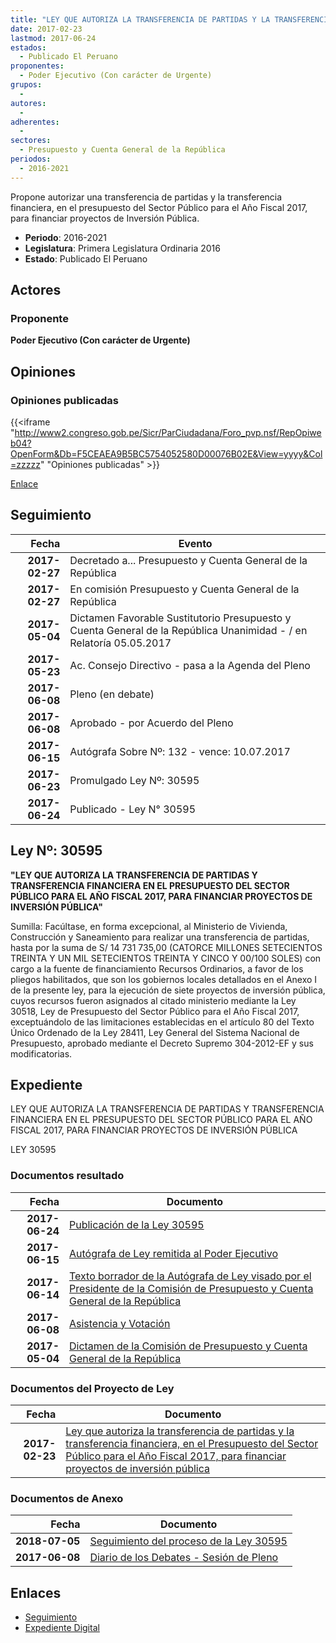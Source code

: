```yaml
---
title: "LEY QUE AUTORIZA LA TRANSFERENCIA DE PARTIDAS Y LA TRANSFERENCIA FINANCIERA, EN EL PRESUPUESTO DEL SECTOR PÚBLICO PARA EL AÑO FISCAL 2017, PARA FINANCIAR PROYECTOS DE INVERSIÓN PÚBLICA."
date: 2017-02-23
lastmod: 2017-06-24
estados: 
  - Publicado El Peruano
proponentes: 
  - Poder Ejecutivo (Con carácter de Urgente)
grupos: 
  - 
autores: 
  - 
adherentes: 
  - 
sectores: 
  - Presupuesto y Cuenta General de la República
periodos: 
  - 2016-2021
---
```


Propone autorizar una transferencia de partidas y la transferencia financiera, en el presupuesto del Sector Público para el Año Fiscal 2017, para financiar proyectos de Inversión Pública.

- **Periodo**: 2016-2021
- **Legislatura**: Primera Legislatura Ordinaria 2016
- **Estado**: Publicado El Peruano

## Actores

### Proponente

**Poder Ejecutivo (Con carácter de Urgente)**


## Opiniones

### Opiniones publicadas

{{<iframe "http://www2.congreso.gob.pe/Sicr/ParCiudadana/Foro_pvp.nsf/RepOpiweb04?OpenForm&Db=F5CEAEA9B5BC5754052580D00076B02E&View=yyyy&Col=zzzzz" "Opiniones publicadas" >}}

[Enlace](http://www2.congreso.gob.pe/Sicr/ParCiudadana/Foro_pvp.nsf/RepOpiweb04?OpenForm&Db=F5CEAEA9B5BC5754052580D00076B02E&View=yyyy&Col=zzzzz)

## Seguimiento

| Fecha | Evento |
|------:|--------|
| **2017-02-27** | Decretado a... Presupuesto y Cuenta General de la República|
| **2017-02-27** | En comisión Presupuesto y Cuenta General de la República|
| **2017-05-04** | Dictamen Favorable Sustitutorio Presupuesto y Cuenta General de la República Unanimidad - / en Relatoría 05.05.2017|
| **2017-05-23** | Ac. Consejo Directivo - pasa a la Agenda del Pleno|
| **2017-06-08** | Pleno (en debate)|
| **2017-06-08** | Aprobado - por Acuerdo del Pleno|
| **2017-06-15** | Autógrafa Sobre Nº: 132 - vence: 10.07.2017|
| **2017-06-23** | Promulgado Ley Nº: 30595|
| **2017-06-24** | Publicado - Ley N° 30595|

## Ley Nº: 30595

**"LEY QUE AUTORIZA LA TRANSFERENCIA DE PARTIDAS Y TRANSFERENCIA FINANCIERA EN EL PRESUPUESTO DEL SECTOR PÚBLICO PARA EL AÑO FISCAL 2017, PARA FINANCIAR PROYECTOS DE INVERSIÓN PÚBLICA"**

Sumilla: Facúltase, en forma excepcional, al Ministerio de Vivienda, Construcción y Saneamiento para realizar una transferencia de partidas, hasta por la suma de S/ 14 731 735,00 (CATORCE MILLONES SETECIENTOS TREINTA Y UN MIL SETECIENTOS TREINTA Y CINCO Y 00/100 SOLES) con cargo a la fuente de financiamiento Recursos Ordinarios, a favor de los pliegos habilitados, que son los gobiernos locales detallados en el Anexo I de la presente ley, para la ejecución de siete proyectos de inversión pública, cuyos recursos fueron asignados al citado ministerio mediante la Ley 30518, Ley de Presupuesto del Sector Público para el Año Fiscal 2017, exceptuándolo de las limitaciones establecidas en el artículo 80 del Texto Único Ordenado de la Ley 28411, Ley General del Sistema Nacional de Presupuesto, aprobado mediante el Decreto Supremo 304-2012-EF y sus modificatorias.


## Expediente

LEY QUE AUTORIZA LA TRANSFERENCIA DE PARTIDAS Y TRANSFERENCIA FINANCIERA EN EL PRESUPUESTO DEL SECTOR PÚBLICO PARA EL AÑO FISCAL 2017, PARA FINANCIAR PROYECTOS DE INVERSIÓN PÚBLICA

LEY 30595


### Documentos resultado

| Fecha | Documento |
|------:|--------|
| **2017-06-24** | [Publicación de la Ley 30595](http://www.leyes.congreso.gob.pe/Documentos/2016_2021/ADLP/Normas_Legales/30595-LEY.pdf) |
| **2017-06-15** | [Autógrafa de Ley remitida al Poder Ejecutivo](http://www.leyes.congreso.gob.pe/Documentos/2016_2021/Autografas/Ley_y_de_Resolucion_Legislativa/AU0098320170615.pdf) |
| **2017-06-14** | [Texto borrador de la Autógrafa de Ley visado por el Presidente de la Comisión de Presupuesto y Cuenta General de la República](http://www.leyes.congreso.gob.pe/Documentos/2016_2021/Texto_Borrador_de_Autografa/BAU0098320170614.pdf) |
| **2017-06-08** | [Asistencia y Votación](http://www.leyes.congreso.gob.pe/Documentos/2016_2021/Asistencia_y_Votacion/Proyectos_de_Ley/AV0098320170608.pdf) |
| **2017-05-04** | [Dictamen de la Comisión de Presupuesto y Cuenta General de la República](http://www.leyes.congreso.gob.pe/Documentos/2016_2021/Dictamenes/Proyectos_de_Ley/00983DC17MAY20170504.PDF) |

### Documentos del Proyecto de Ley

| Fecha | Documento |
|------:|--------|
| **2017-02-23** | [Ley que autoriza la transferencia de partidas y la transferencia financiera, en el Presupuesto del Sector Público para el Año Fiscal 2017, para financiar proyectos de inversión pública](http://www.leyes.congreso.gob.pe/Documentos/2016_2021/Proyectos_de_Ley_y_de_Resoluciones_Legislativas/PL0098320170223.pdf) |

### Documentos de Anexo

| Fecha | Documento |
|------:|--------|
| **2018-07-05** | [Seguimiento del proceso de la Ley 30595](http://www.leyes.congreso.gob.pe/Documentos/2016_2021/Seguimiento_de_Proyectos_de_Ley/00983PL20180705.pdf) |
| **2017-06-08** | [Diario de los Debates - Sesión de Pleno](http://www.leyes.congreso.gob.pe/Documentos/2016_2021/ADLP/Diario_Debates/30595_DD.pdf) |

## Enlaces 

- [Seguimiento](http://www2.congreso.gob.pe/Sicr/TraDocEstProc/CLProLey2016.nsf/f7fff46988ca05b1052578e100829cc7/8b2edfd968416190052580d00074321e?OpenDocument)
- [Expediente Digital](http://www2.congreso.gob.pe/Sicr/TraDocEstProc/CLProLey2016.nsf/f7fff46988ca05b1052578e100829cc7/8b2edfd968416190052580d00074321e?OpenDocument&Click=05257FB7005EB655.eb71d0cf91d8294e05256cdf006b5706/$Body/0.1C6C)
